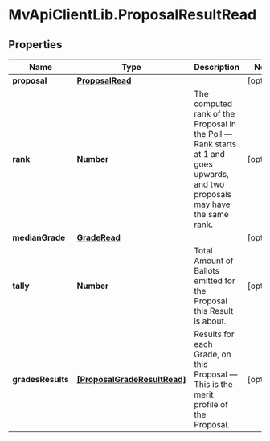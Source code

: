# MvApiClientLib.ProposalResultRead

## Properties

Name | Type | Description | Notes
------------ | ------------- | ------------- | -------------
**proposal** | [**ProposalRead**](ProposalRead.md) |  | [optional] 
**rank** | **Number** | The computed rank of the Proposal in the Poll — Rank starts at 1 and goes upwards, and two proposals may have the same rank. | [optional] 
**medianGrade** | [**GradeRead**](GradeRead.md) |  | [optional] 
**tally** | **Number** | Total Amount of Ballots emitted for the Proposal this Result is about. | [optional] 
**gradesResults** | [**[ProposalGradeResultRead]**](ProposalGradeResultRead.md) | Results for each Grade, on this Proposal — This is the merit profile of the Proposal. | [optional] 


